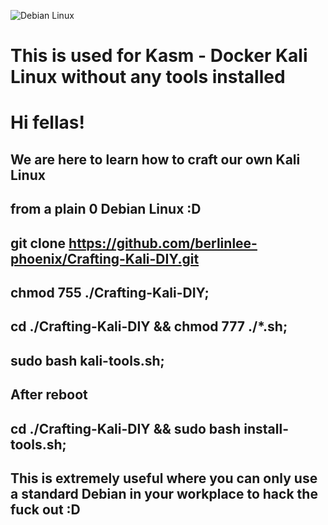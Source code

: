 ![Debian Linux](https://i.ytimg.com/vi/Y4umB6KqB4g/maxresdefault.jpg)
##
# This is used for Kasm - Docker Kali Linux without any tools installed 
## 
# Hi fellas!
## We are here to learn how to craft our own Kali Linux 
## from a plain 0 Debian Linux :D
##
## git clone https://github.com/berlinlee-phoenix/Crafting-Kali-DIY.git
##
## chmod 755 ./Crafting-Kali-DIY;
## cd ./Crafting-Kali-DIY && chmod 777 ./*.sh;
## sudo bash kali-tools.sh;
## 
## After reboot
## cd ./Crafting-Kali-DIY && sudo bash install-tools.sh;
##
## This is extremely useful where you can only use a standard Debian in your workplace to hack the fuck out :D
